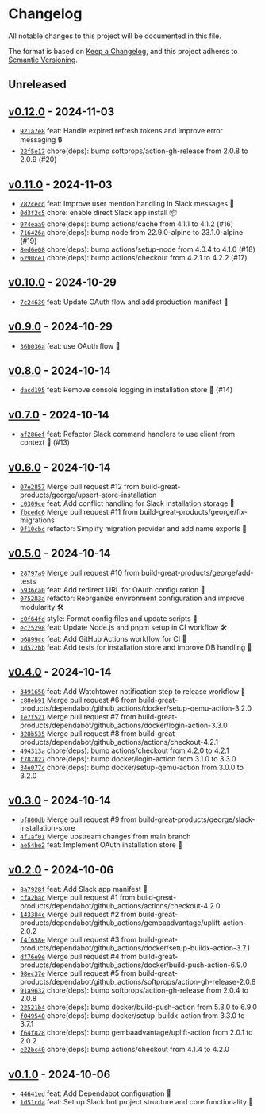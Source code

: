 # Changelog

All notable changes to this project will be documented in this file.

The format is based on [Keep a Changelog](https://keepachangelog.com/en/1.0.0/), and this project adheres to [Semantic Versioning](https://semver.org/spec/v2.0.0.html).

## Unreleased

## [v0.12.0](https://github.com/build-great-products/slack-bot/releases/tag/v0.12.0) - 2024-11-03

- [`921a7e8`](https://github.com/build-great-products/slack-bot/commit/921a7e886eb650a2eebd1bdeef1c514f27733e5e) feat: Handle expired refresh tokens and improve error messaging 🔒
- [`22f5e17`](https://github.com/build-great-products/slack-bot/commit/22f5e17c0ef7632bec7013d76c44fc4f196f4d18) chore(deps): bump softprops/action-gh-release from 2.0.8 to 2.0.9 (#20)

## [v0.11.0](https://github.com/build-great-products/slack-bot/releases/tag/v0.11.0) - 2024-11-03

- [`782cecd`](https://github.com/build-great-products/slack-bot/commit/782cecdbe851b0fc41f9bdce43a615affe9698f8) feat: Improve user mention handling in Slack messages 🚀
- [`0d3f2c5`](https://github.com/build-great-products/slack-bot/commit/0d3f2c5da4a0c1a06eee0ca417a80ef6589c9e5a) chore: enable direct Slack app install 📦
- [`974eaa9`](https://github.com/build-great-products/slack-bot/commit/974eaa9d2f306d180faff25026f3eb54b30a4b86) chore(deps): bump actions/cache from 4.1.1 to 4.1.2 (#16)
- [`716426a`](https://github.com/build-great-products/slack-bot/commit/716426ae3af7c5adeaaa6d00294f7abb3b4d4bfe) chore(deps): bump node from 22.9.0-alpine to 23.1.0-alpine (#19)
- [`8ed6e08`](https://github.com/build-great-products/slack-bot/commit/8ed6e08253d1dac24b7552301409e7927827bc07) chore(deps): bump actions/setup-node from 4.0.4 to 4.1.0 (#18)
- [`6290ce1`](https://github.com/build-great-products/slack-bot/commit/6290ce17dd37a29ec73df74159c9ea5d784f3f0a) chore(deps): bump actions/checkout from 4.2.1 to 4.2.2 (#17)

## [v0.10.0](https://github.com/build-great-products/slack-bot/releases/tag/v0.10.0) - 2024-10-29

- [`7c24639`](https://github.com/build-great-products/slack-bot/commit/7c24639955a21d20be05420611c0cac2f86b0dd0) feat: Update OAuth flow and add production manifest 🔐

## [v0.9.0](https://github.com/build-great-products/slack-bot/releases/tag/v0.9.0) - 2024-10-29

- [`36b036a`](https://github.com/build-great-products/slack-bot/commit/36b036a1d34ac28bc599e81fbfe50102a245b629) feat: use OAuth flow 🚀

## [v0.8.0](https://github.com/build-great-products/slack-bot/releases/tag/v0.8.0) - 2024-10-14

- [`dacd195`](https://github.com/build-great-products/slack-bot/commit/dacd1952459f04f79bff01911e9c6891431c6623) feat: Remove console logging in installation store 🧹 (#14)

## [v0.7.0](https://github.com/build-great-products/slack-bot/releases/tag/v0.7.0) - 2024-10-14

- [`af286ef`](https://github.com/build-great-products/slack-bot/commit/af286effa5b3b5068b0aab2c6e46fca06671bcac) feat: Refactor Slack command handlers to use client from context 🔧 (#13)

## [v0.6.0](https://github.com/build-great-products/slack-bot/releases/tag/v0.6.0) - 2024-10-14

- [`07e2857`](https://github.com/build-great-products/slack-bot/commit/07e28577ae46d9146b5eea7e801f976974e0ec21) Merge pull request #12 from build-great-products/george/upsert-store-installation
- [`c0309ce`](https://github.com/build-great-products/slack-bot/commit/c0309ceec99ab0db2f6f4d7fb89252df8fbbc926) feat: Add conflict handling for Slack installation storage 🔄
- [`fbcedc6`](https://github.com/build-great-products/slack-bot/commit/fbcedc6350079c209e636b0e54f46c8e83114aa2) Merge pull request #11 from build-great-products/george/fix-migrations
- [`9f10cbc`](https://github.com/build-great-products/slack-bot/commit/9f10cbc28b2d1fc3b7c0cc9aa60e8504f4b10f32) refactor: Simplify migration provider and add name exports 🔧

## [v0.5.0](https://github.com/build-great-products/slack-bot/releases/tag/v0.5.0) - 2024-10-14

- [`28797a9`](https://github.com/build-great-products/slack-bot/commit/28797a91a61642787ff6d3136fb197b3e2d8e034) Merge pull request #10 from build-great-products/george/add-tests
- [`5936ca0`](https://github.com/build-great-products/slack-bot/commit/5936ca0fa81cf39324084ac94795ce923e255723) feat: Add redirect URL for OAuth configuration 🔐
- [`075283a`](https://github.com/build-great-products/slack-bot/commit/075283aecdf142b8635b02a740a09b2bab7f5b24) refactor: Reorganize environment configuration and improve modularity 🛠️
- [`c0f64fd`](https://github.com/build-great-products/slack-bot/commit/c0f64fdc27c2efe351832f9be13b68834aa9dc53) style: Format config files and update scripts 🎨
- [`ec75298`](https://github.com/build-great-products/slack-bot/commit/ec752985a51fdfd260ab0cff5b59a60399834e8c) feat: Update Node.js and pnpm setup in CI workflow 🛠️
- [`b6899cc`](https://github.com/build-great-products/slack-bot/commit/b6899ccaceed27d9c8f4cd9751444a86b21f0369) feat: Add GitHub Actions workflow for CI 🚀
- [`1d572bb`](https://github.com/build-great-products/slack-bot/commit/1d572bb12ae3bce6582e4ce4384c15890249ef01) feat: Add tests for installation store and improve DB handling 🧪

## [v0.4.0](https://github.com/build-great-products/slack-bot/releases/tag/v0.4.0) - 2024-10-14

- [`3491658`](https://github.com/build-great-products/slack-bot/commit/3491658082ac80cc6d784e44088ddf8be7b4c901) feat: Add Watchtower notification step to release workflow 🐳
- [`c88eb91`](https://github.com/build-great-products/slack-bot/commit/c88eb914b7059f92130f01f4496543f2e5133f77) Merge pull request #6 from build-great-products/dependabot/github_actions/docker/setup-qemu-action-3.2.0
- [`1e7f521`](https://github.com/build-great-products/slack-bot/commit/1e7f52181c67c948b1938cda93458035d5dd6465) Merge pull request #7 from build-great-products/dependabot/github_actions/docker/login-action-3.3.0
- [`328b535`](https://github.com/build-great-products/slack-bot/commit/328b535dcf05e468172215b94095b1d016793df8) Merge pull request #8 from build-great-products/dependabot/github_actions/actions/checkout-4.2.1
- [`494313a`](https://github.com/build-great-products/slack-bot/commit/494313a4b740cc51c48cff3e8c4cb8ff55b5cb67) chore(deps): bump actions/checkout from 4.2.0 to 4.2.1
- [`f787827`](https://github.com/build-great-products/slack-bot/commit/f7878270902cef2faefa8b0bb6ccdab92d3ef166) chore(deps): bump docker/login-action from 3.1.0 to 3.3.0
- [`34e077c`](https://github.com/build-great-products/slack-bot/commit/34e077c7e4e2ee99ebdedd245329ba2757821cf7) chore(deps): bump docker/setup-qemu-action from 3.0.0 to 3.2.0

## [v0.3.0](https://github.com/build-great-products/slack-bot/releases/tag/v0.3.0) - 2024-10-14

- [`bf800db`](https://github.com/build-great-products/slack-bot/commit/bf800dbcb82923c71e008f01cc50a0275fc7c244) Merge pull request #9 from build-great-products/george/slack-installation-store
- [`4f1af01`](https://github.com/build-great-products/slack-bot/commit/4f1af01ef47aefda378c16fc98e1611f822737bc) Merge upstream changes from main branch
- [`ae54be2`](https://github.com/build-great-products/slack-bot/commit/ae54be2c02503787fba5acc3439fbbbef5ffbde9) feat: Implement OAuth installation store 🔐

## [v0.2.0](https://github.com/build-great-products/slack-bot/releases/tag/v0.2.0) - 2024-10-06

- [`8a7928f`](https://github.com/build-great-products/slack-bot/commit/8a7928f6adba164b85696bcf38680aa62ae1ef8d) feat: Add Slack app manifest 🚀
- [`cfa2bac`](https://github.com/build-great-products/slack-bot/commit/cfa2bacf6fbec57705cfb31ca59aad52d9f656d3) Merge pull request #1 from build-great-products/dependabot/github_actions/actions/checkout-4.2.0
- [`143384c`](https://github.com/build-great-products/slack-bot/commit/143384ca6ea548ae9be460c44ac7cc9057ece65d) Merge pull request #2 from build-great-products/dependabot/github_actions/gembaadvantage/uplift-action-2.0.2
- [`f4f658e`](https://github.com/build-great-products/slack-bot/commit/f4f658eefbe24025d6ebc6acb05c25073c09f86f) Merge pull request #3 from build-great-products/dependabot/github_actions/docker/setup-buildx-action-3.7.1
- [`df76e9e`](https://github.com/build-great-products/slack-bot/commit/df76e9e73a09874d18cb5aa3dc75c732acdd0a3b) Merge pull request #4 from build-great-products/dependabot/github_actions/docker/build-push-action-6.9.0
- [`98ec37e`](https://github.com/build-great-products/slack-bot/commit/98ec37e0b5cf489134c2919abfc4f8108c44d53f) Merge pull request #5 from build-great-products/dependabot/github_actions/softprops/action-gh-release-2.0.8
- [`91a9632`](https://github.com/build-great-products/slack-bot/commit/91a96326d11b4d59ba4bb4384e42f2ad19453e7c) chore(deps): bump softprops/action-gh-release from 2.0.4 to 2.0.8
- [`22521b4`](https://github.com/build-great-products/slack-bot/commit/22521b48367f31aba3b3815ec404eefd0f229d5c) chore(deps): bump docker/build-push-action from 5.3.0 to 6.9.0
- [`f049548`](https://github.com/build-great-products/slack-bot/commit/f049548658bda9bf19db450dddbab1c3a9048a13) chore(deps): bump docker/setup-buildx-action from 3.3.0 to 3.7.1
- [`f64f828`](https://github.com/build-great-products/slack-bot/commit/f64f82872bce178d796b484102e87e5a79f3cfa3) chore(deps): bump gembaadvantage/uplift-action from 2.0.1 to 2.0.2
- [`e22bc40`](https://github.com/build-great-products/slack-bot/commit/e22bc40c3c6942ff57e81caa5d01d2ebc5581ae5) chore(deps): bump actions/checkout from 4.1.4 to 4.2.0

## [v0.1.0](https://github.com/build-great-products/slack-bot/releases/tag/v0.1.0) - 2024-10-06

- [`44641ed`](https://github.com/build-great-products/slack-bot/commit/44641edb3987f6c1295e9ba3a479cf327fcd6fb7) feat: Add Dependabot configuration 🤖
- [`1d51cda`](https://github.com/build-great-products/slack-bot/commit/1d51cdae0b7a5ba753198796f559cf1e43d11015) feat: Set up Slack bot project structure and core functionality 🚀
